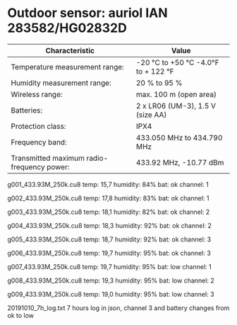 # Outdoor sensor: auriol IAN 283582/HG02832D

| Characteristic | Value |
| --- | --- |
| Temperature measurement range: | -20 °C to +50 °C -4.0°F to + 122 °F |
| Humidity measurement range: | 20 % to 95 % |
| Wireless range: | max. 100 m (open area) |
| Batteries: | 2 x LR06 (UM-3), 1.5 V (size AA) |
| Protection class: | IPX4 |
| Frequency band: | 433.050 MHz to 434.790 MHz |
| Transmitted maximum radio-frequency power: | 433.92 MHz, -10.77 dBm |

g001_433.93M_250k.cu8
temp: 15,7
humidity: 84%
bat: ok
channel: 1

g002_433.93M_250k.cu8
temp: 17,8
humidity: 83%
bat: ok
channel: 1

g003_433.93M_250k.cu8
temp: 18,1
humidity: 82%
bat: ok
channel: 2

g004_433.93M_250k.cu8
temp: 18,3
humidity: 92%
bat: ok
channel: 2

g005_433.93M_250k.cu8
temp: 18,7
humidity: 92%
bat: ok
channel: 3

g006_433.93M_250k.cu8
temp: 19,7
humidity: 95%
bat: ok
channel: 3

g007_433.93M_250k.cu8
temp: 19,7
humidity: 95%
bat: low
channel: 1

g008_433.93M_250k.cu8
temp: 19,3
humidity: 95%
bat: low
channel: 2

g009_433.93M_250k.cu8
temp: 19,0
humidity: 95%
bat: low
channel: 3

20191010_7h_log.txt
7 hours log in json, channel 3 and battery changes from ok to low